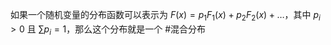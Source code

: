 如果一个随机变量的分布函数可以表示为 $F(x) = p_1 F_1(x) + p_2 F_2(x) + \dots$，其中 $p_i > 0$ 且 $\sum p_i = 1$，那么这个分布就是一个 #混合分布